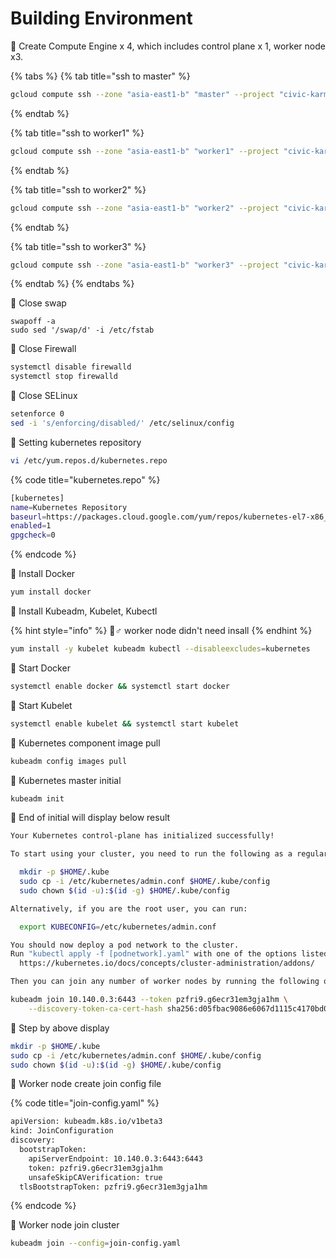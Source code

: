 # Building Environment

🎯 Create Compute Engine x 4, which includes control plane x 1, worker node x3.

{% tabs %}
{% tab title="ssh to master" %}
```bash
gcloud compute ssh --zone "asia-east1-b" "master" --project "civic-karma-321707"
```
{% endtab %}

{% tab title="ssh to worker1" %}
```bash
gcloud compute ssh --zone "asia-east1-b" "worker1" --project "civic-karma-321707
```
{% endtab %}

{% tab title="ssh to worker2" %}
```bash
gcloud compute ssh --zone "asia-east1-b" "worker2" --project "civic-karma-321707
```
{% endtab %}

{% tab title="ssh to worker3" %}
```bash
gcloud compute ssh --zone "asia-east1-b" "worker3" --project "civic-karma-321707
```
{% endtab %}
{% endtabs %}

🎯 Close swap

```text
swapoff -a
sudo sed '/swap/d' -i /etc/fstab
```

🎯 Close Firewall

```bash
systemctl disable firewalld
systemctl stop firewalld
```

🎯 Close SELinux

```bash
setenforce 0
sed -i 's/enforcing/disabled/' /etc/selinux/config
```

🎯 Setting kubernetes repository

```bash
vi /etc/yum.repos.d/kubernetes.repo
```

{% code title="kubernetes.repo" %}
```bash
[kubernetes]
name=Kubernetes Repository
baseurl=https://packages.cloud.google.com/yum/repos/kubernetes-el7-x86_64/
enabled=1
gpgcheck=0
```
{% endcode %}

🎯 Install Docker

```bash
yum install docker
```

🎯 Install Kubeadm, Kubelet, Kubectl

{% hint style="info" %}
🧙♂ worker node didn't need insall 
{% endhint %}

```bash
yum install -y kubelet kubeadm kubectl --disableexcludes=kubernetes
```

🎯 Start Docker

```bash
systemctl enable docker && systemctl start docker
```

🎯 Start Kubelet

```bash
systemctl enable kubelet && systemctl start kubelet
```

🎯 Kubernetes component image pull

```bash
kubeadm config images pull
```

🎯 Kubernetes master initial

```bash
kubeadm init
```

🎯 End of initial will display below result

```bash
Your Kubernetes control-plane has initialized successfully!

To start using your cluster, you need to run the following as a regular user:

  mkdir -p $HOME/.kube
  sudo cp -i /etc/kubernetes/admin.conf $HOME/.kube/config
  sudo chown $(id -u):$(id -g) $HOME/.kube/config

Alternatively, if you are the root user, you can run:

  export KUBECONFIG=/etc/kubernetes/admin.conf

You should now deploy a pod network to the cluster.
Run "kubectl apply -f [podnetwork].yaml" with one of the options listed at:
  https://kubernetes.io/docs/concepts/cluster-administration/addons/

Then you can join any number of worker nodes by running the following on each as root:

kubeadm join 10.140.0.3:6443 --token pzfri9.g6ecr31em3gja1hm \
	--discovery-token-ca-cert-hash sha256:d05fbac9086e6067d1115c4170bd0763e4deba72cd8b5ef01072f47cac9d72f7
```

🎯 Step by above display

```bash
mkdir -p $HOME/.kube
sudo cp -i /etc/kubernetes/admin.conf $HOME/.kube/config
sudo chown $(id -u):$(id -g) $HOME/.kube/config
```

🎯 Worker node create join config file

{% code title="join-config.yaml" %}
```bash
apiVersion: kubeadm.k8s.io/v1beta3
kind: JoinConfiguration
discovery:
  bootstrapToken:
    apiServerEndpoint: 10.140.0.3:6443:6443
    token: pzfri9.g6ecr31em3gja1hm
    unsafeSkipCAVerification: true
  tlsBootstrapToken: pzfri9.g6ecr31em3gja1hm
```
{% endcode %}

🎯 Worker node join cluster

```bash
kubeadm join --config=join-config.yaml
```



